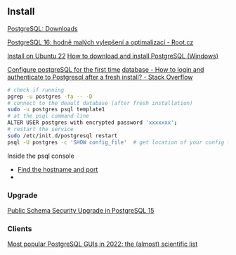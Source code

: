 ## Install

[PostgreSQL: Downloads](https://www.postgresql.org/download/)

[PostgreSQL 16: hodně malých vylepšení a optimalizací - Root.cz](https://www.root.cz/clanky/postgresql-16-hodne-malych-vylepseni-a-optimalizaci/?utm_source=rss&utm_medium=text&utm_campaign=rss)

[Install on Ubuntu 22](https://www.digitalocean.com/community/tutorials/how-to-install-postgresql-on-ubuntu-22-04-quickstart)
[How to download and install PostgreSQL (Windows)](https://commandprompt.com/education/how-to-download-and-install-postgresql/)


[Configure postgreSQL for the first time](https://stackoverflow.com/questions/1471571/how-to-configure-postgresql-for-the-first-time)
[database - How to login and authenticate to Postgresql after a fresh install? - Stack Overflow](https://stackoverflow.com/questions/2172569/how-to-login-and-authenticate-to-postgresql-after-a-fresh-install)


```bash
# check if running
pgrep -u postgres -fa -- -D
# connect to the deault database (after fresh installation)
sudo -u postgres psql template1
# at the psql command line
ALTER USER postgres with encrypted password 'xxxxxxx';
# restart the service
sudo /etc/init.d/postgresql restart
psql -U postgres -c 'SHOW config_file'  # get location of your config files
```

Inside the psql console
- [Find the hostname and port](https://stackoverflow.com/questions/5598517/find-the-host-name-and-port-using-psql-commands)
- 


### Upgrade

[Public Schema Security Upgrade in PostgreSQL 15](https://www.percona.com/blog/public-schema-security-upgrade-in-postgresql-15/)


### Clients

[Most popular PostgreSQL GUIs in 2022: the (almost) scientific list](https://blog.forestadmin.com/best-postgres-gui/)
